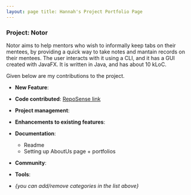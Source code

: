 ```yaml
---
layout: page title: Hannah's Project Portfolio Page
---
```


### Project: Notor

Notor aims to help mentors who wish to informally keep tabs on their mentees, by providing a quick way to take notes and
mantain records on their mentees. The user interacts with it using a CLI, and it has a GUI created with JavaFX. It is
written in Java, and has about 10 kLoC.

Given below are my contributions to the project.

* **New Feature**:

* **Code contributed**: [RepoSense link]()

* **Project management**:


* **Enhancements to existing features**:

* **Documentation**:
    * Readme
    * Setting up AboutUs page + portfolios
* **Community**:

* **Tools**:


* _{you can add/remove categories in the list above}_
